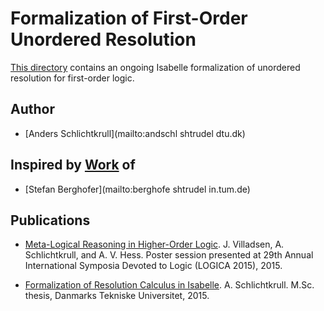 # Formalization of First-Order Unordered Resolution #

[This directory](https://bitbucket.org/jasmin_blanchette/isafol/src/master/Unordered_Resolution/)
contains an ongoing Isabelle formalization of unordered resolution for
first-order logic.

## Author ##

* [Anders Schlichtkrull](mailto:andschl shtrudel dtu.dk)

## Inspired by [Work](http://afp.sourceforge.net/entries/FOL-Fitting.shtml) of ##

* [Stefan Berghofer](mailto:berghofe shtrudel in.tum.de)

## Publications ##

* [Meta-Logical Reasoning in Higher-Order Logic](http://orbit.dtu.dk/files/118776437/logica_poster.pdf).
  J. Villadsen, A. Schlichtkrull, and A. V. Hess.
  Poster session presented at 29th Annual International Symposia Devoted to
  Logic (LOGICA 2015), 2015.

* [Formalization of Resolution Calculus in Isabelle](http://people.compute.dtu.dk/andschl/Thesis.pdf).
  A. Schlichtkrull.
  M.Sc. thesis, Danmarks Tekniske Universitet, 2015.
